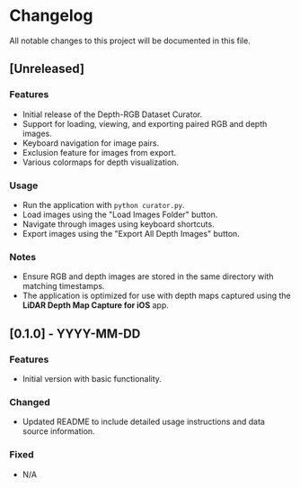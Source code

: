 # Changelog

All notable changes to this project will be documented in this file.

## [Unreleased]
### Features
- Initial release of the Depth-RGB Dataset Curator.
- Support for loading, viewing, and exporting paired RGB and depth images.
- Keyboard navigation for image pairs.
- Exclusion feature for images from export.
- Various colormaps for depth visualization.

### Usage
- Run the application with `python curator.py`.
- Load images using the "Load Images Folder" button.
- Navigate through images using keyboard shortcuts.
- Export images using the "Export All Depth Images" button.

### Notes
- Ensure RGB and depth images are stored in the same directory with matching timestamps.
- The application is optimized for use with depth maps captured using the **LiDAR Depth Map Capture for iOS** app.

## [0.1.0] - YYYY-MM-DD
### Features
- Initial version with basic functionality.

### Changed
- Updated README to include detailed usage instructions and data source information.

### Fixed
- N/A